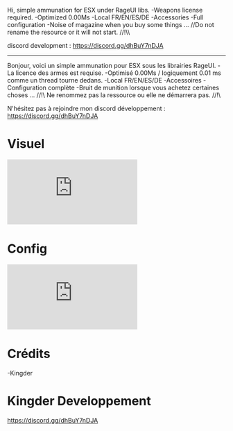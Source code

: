 Hi, simple ammunation for ESX under RageUI libs. 
-Weapons license required.
-Optimized 0.00Ms
-Local FR/EN/ES/DE
-Accessories
-Full configuration
-Noise of magazine when you buy some things
...
//Do not rename the resource or it will not start. //!\\\

discord development : https://discord.gg/dhBuY7nDJA


----------------------------------------------------------------------------

Bonjour, voici un simple ammunation pour ESX sous les librairies RageUI. 
-La licence des armes est requise.
-Optimisé 0.00Ms / logiquement 0.01 ms comme un thread tourne dedans. 
-Local FR/EN/ES/DE
-Accessoires
-Configuration complète
-Bruit de munition lorsque vous achetez certaines choses
...
//!\ Ne renommez pas la ressource ou elle ne démarrera pas. //!\\

N'hésitez pas à rejoindre mon discord développement : https://discord.gg/dhBuY7nDJA

# Visuel 
![alt tag](https://zupimages.net/viewer.php?id=22/04/0iwh.png)

# Config
![alt tag](https://zupimages.net/viewer.php?id=22/04/pd7p.png)


# Crédits
-Kingder


# Kingder Developpement
https://discord.gg/dhBuY7nDJA
